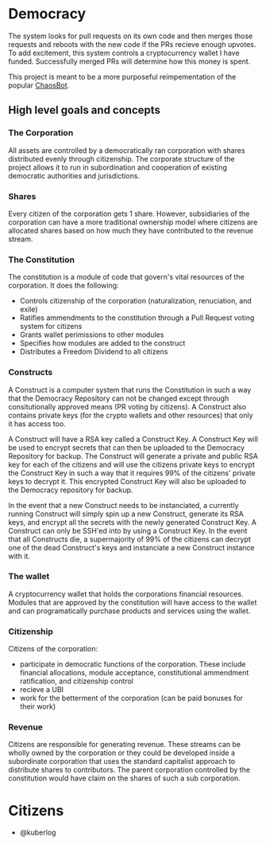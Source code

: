 # Democracy
 The system looks for pull requests on its own code and then merges those requests and reboots with the new code if the PRs recieve enough upvotes. 
 To add excitement, this system controls a cryptocurrency wallet I have funded. Successfully merged PRs will determine how this money is spent.

 This project is meant to be a more purposeful reimpementation of the popular [ChaosBot](https://github.com/Chaosthebot/Chaos).

## High level goals and concepts

### The Corporation
All assets are controlled by a democratically ran corporation with shares distributed evenly through citizenship. The corporate structure of the project allows it to run in subordination and cooperation of existing democratic authorities and jurisdictions.

### Shares
Every citizen of the corporation gets 1 share. However, subsidiaries of the corporation can have a more traditional ownership model where citizens are allocated shares based on how much they have contributed to the revenue stream.

### The Constitution
The constitution is a module of code that govern's vital resources of the corporation. It does the following:
- Controls citizenship of the corporation (naturalization, renuciation, and exile)
- Ratifies ammendments to the constitution through a Pull Request voting system for citizens
- Grants wallet perimissions to other modules
- Specifies how modules are added to the construct
- Distributes a Freedom Dividend to all citizens

### Constructs
A Construct is a computer system that runs the Constitution in such a way that the Democracy Repository can not be changed except through consitutionally approved means (PR voting by citizens). A Construct also contains private keys (for the crypto wallets and other resources) that only it has access too. 

A Construct will have a RSA key called a Construct Key. A Construct Key will be used to encrypt secrets that can then be uploaded to the Democracy Repository for backup. The Construct will generate a private and public RSA key for each of the citizens and will use the citizens private keys to encrypt the Construct Key in such a way that it requires 99% of the citizens' private keys to decrypt it. This encrypted Construct Key will also be uploaded to the Democracy repository for backup. 

In the event that a new Construct needs to be instanciated, a currently running Construct will simply spin up a new Construct, generate its RSA keys, and encrypt all the secrets with the newly generated Construct Key. A Construct can only be SSH'ed into by using a Construct Key. In the event that all Constructs die, a supermajority of 99% of the citizens can decrypt one of the dead Construct's keys and instanciate a new Construct instance with it.

### The wallet
A cryptocurrency wallet that holds the corporations financial resources. Modules that are approved by the constitution will have access to the wallet and can programatically purchase products and services using the wallet.

### Citizenship
Citizens of the corporation:
- participate in democratic functions of the corporation. These include financial allocations, module acceptance, constitutional ammendment ratification, and citizenship control
- recieve a UBI
- work for the betterment of the corporation (can be paid bonuses for their work)

### Revenue
Citizens are responsible for generating revenue. These streams can be wholly owned by the corporation or they could be developed inside a subordinate corporation that uses the standard capitalist approach to distribute shares to contributors. The parent corporation controlled by the constitution would have claim on the shares of such a sub corporation.


# Citizens
- @kuberlog
